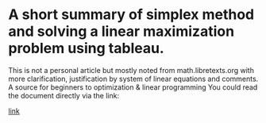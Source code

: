 # A short summary of simplex method and solving a linear maximization problem using tableau.
This is not a personal article but mostly noted from math.libretexts.org with more clarification, justification by system of linear equations and comments.
A source for beginners to optimization & linear programming
You could read the document directly via the link:  

[link](https://ethanhoangg.github.io/Simplex-method/source.html)
